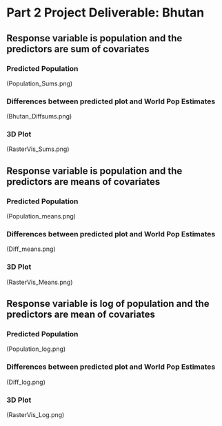 # Part 2 Project Deliverable: Bhutan

## Response variable is population and the predictors are sum of covariates

### Predicted Population
(Population_Sums.png)
### Differences between predicted plot and World Pop Estimates
(Bhutan_Diffsums.png)
### 3D Plot
(RasterVis_Sums.png)

## Response variable is population and the predictors are means of covariates

### Predicted Population
(Population_means.png)
### Differences between predicted plot and World Pop Estimates
(Diff_means.png)
### 3D Plot
(RasterVis_Means.png)

## Response variable is log of population and the predictors are mean of covariates

### Predicted Population
(Population_log.png)
### Differences between predicted plot and World Pop Estimates
(Diff_log.png)
### 3D Plot
(RasterVis_Log.png)
